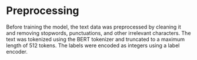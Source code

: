 # Preprocessing
Before training the model, the text data was preprocessed by cleaning it and removing stopwords, punctuations, and other irrelevant characters. The text was tokenized using the BERT tokenizer and truncated to a maximum length of 512 tokens. The labels were encoded as integers using a label encoder.
